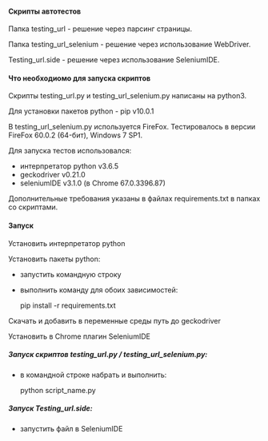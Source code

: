 #### Скрипты автотестов

Папка testing_url - решение через парсинг страницы.

Папка testing_url_selenium - решение через использование WebDriver.

Testing_url.side - решение через использование SeleniumIDE.

#### Что необходиомо для запуска скриптов

Скрипты testing_url.py и testing_url_selenium.py написаны на python3.

Для установки пакетов python - pip v10.0.1

В testing_url_selenium.py используется FireFox. Тестировалось в версии FireFox 60.0.2 (64-бит), Windows 7 SP1.

Для запуска тестов использовался:
* интерпретатор python v3.6.5
* geckodriver v0.21.0
* seleniumIDE v3.1.0 (в Chrome 67.0.3396.87)

Дополнительные требования указаны в файлах requirements.txt в папках со скриптами.

#### Запуск

Установить интерпретатор python

Установить пакеты python:
* запустить командную строку
* выполнить команду для обоих зависимостей:

  pip install -r requirements.txt


Скачать и добавить в переменные среды путь до geckodriver

Установить в Chrome плагин SeleniumIDE

##### Запуск скриптов testing_url.py / testing_url_selenium.py:
* в командной строке набрать и выполнить:

  python script_name.py

##### Запуск Testing_url.side:
* запустить файл в SeleniumIDE
